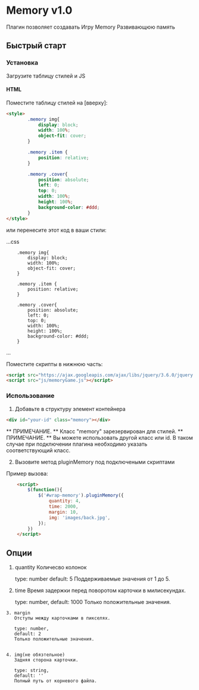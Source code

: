 # Memory v1.0

Плагин позволяет создавать Игру Memory
Развивающюю память

## Быстрый старт

### Установка

Загрузите таблицу стилей и JS

#### HTML

Поместите  таблицу стилей на [вверху]:

```html
<style>
        .memory img{
            display: block;
            width: 100%;
            object-fit: cover;
        }

        .memory .item {
            position: relative;
        }

        .memory .cover{
            position: absolute;
            left: 0;
            top: 0;
            width: 100%;
            height: 100%;
            background-color: #ddd;
        }
</style>
```

или перенесите этот код в ваши стили:

...css

        .memory img{
            display: block;
            width: 100%;
            object-fit: cover;
        }

        .memory .item {
            position: relative;
        }

        .memory .cover{
            position: absolute;
            left: 0;
            top: 0;
            width: 100%;
            height: 100%;
            background-color: #ddd;
        }
...

Поместите скрипты в нижнюю часть: 

```html
<script src="https://ajax.googleapis.com/ajax/libs/jquery/3.6.0/jquery.min.js"></script>
<script src="js/memoryGame.js"></script>
```

### Использование
1. Добавьте в структуру элемент контейнера 

```HTML
<div id="your-id" class="memory"></div>
```

** ПРИМЕЧАНИЕ. ** Класс "memory" зарезервирован для стилей.
** ПРИМЕЧАНИЕ. ** Вы можете использовать другой класс или id. В таком случае при подключении плагина необходимо указать соответствующий класс.

2. Вызовите метод pluginMemory под подключеными скриптами

Пример вызова:
```html
    <script>
        $(function(){
            $('#wrap-memory').pluginMemory({
                quantity: 4,
                time: 2000,
                margin: 10,
                img: 'images/back.jpg',
            });
        })
    </script>
```

## Опции
   1. quantity
      Количесво колонок

      type: number
      default: 5
      Поддерживаемые значения от 1 до 5.


   2. time
      Время задержки перед поворотом карточки в милисекундах.
      
      type: number,
      default: 1000
      Только положительные значения.

    3. margin
       Отступы между карточками в пикселях.

       type: number,
       default: 2
       Только положительные значения.

    
    4. img(не обязтельное)
       Задняя сторона карточки.

       type: string,
       default: ''
       Полный путь от корневого файла.

